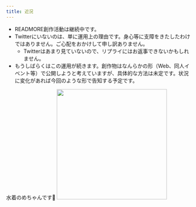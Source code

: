```yaml
---
title: 近況
---
```


* READMORE創作活動は継続中です。
* Twitterにいないのは、単に運用上の理由です。身心等に支障をきたしたわけではありません。ご心配をおかけして申し訳ありません。
  * Twitterはあまり見ていないので、リプライにはお返事できないかもしれません。
* もうしばらくはこの運用が続きます。創作物はなんらかの形（Web、同人イベント等）で公開しようと考えていますが、具体的な方法は未定です。状況に変化があれば今回のような形で告知する予定です。

水着のめちゃんです🔽
<img src="/assets/img/ninome-2017-summer.png" style="width: 300px;">
